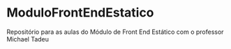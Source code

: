 # ModuloFrontEndEstatico
Repositório para as aulas do Módulo de Front End Estático com o professor Michael Tadeu
